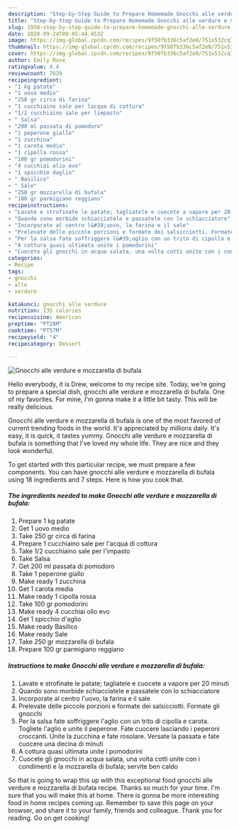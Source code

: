 ```yaml
---
description: "Step-by-Step Guide to Prepare Homemade Gnocchi alle verdure e mozzarella di bufala"
title: "Step-by-Step Guide to Prepare Homemade Gnocchi alle verdure e mozzarella di bufala"
slug: 1958-step-by-step-guide-to-prepare-homemade-gnocchi-alle-verdure-e-mozzarella-di-bufala
date: 2020-09-24T08:05:44.453Z
image: https://img-global.cpcdn.com/recipes/9f50fb336c5af2e0/751x532cq70/gnocchi-alle-verdure-e-mozzarella-di-bufala-recipe-main-photo.jpg
thumbnail: https://img-global.cpcdn.com/recipes/9f50fb336c5af2e0/751x532cq70/gnocchi-alle-verdure-e-mozzarella-di-bufala-recipe-main-photo.jpg
cover: https://img-global.cpcdn.com/recipes/9f50fb336c5af2e0/751x532cq70/gnocchi-alle-verdure-e-mozzarella-di-bufala-recipe-main-photo.jpg
author: Emily Rose
ratingvalue: 4.4
reviewcount: 7629
recipeingredient:
- "1 kg patate"
- "1 uovo medio"
- "250 gr circa di farina"
- "1 cucchiaino sale per lacqua di cottura"
- "1/2 cucchiaino sale per limpasto"
- " Salsa"
- "200 ml passata di pomodoro"
- "1 peperone giallo"
- "1 zucchina"
- "1 carota media"
- "1 cipolla rossa"
- "100 gr pomodorini"
- "4 cucchiai olio evo"
- "1 spicchio daglio"
- " Basilico"
- " Sale"
- "250 gr mozzarella di bufala"
- "100 gr parmigiano reggiano"
recipeinstructions:
- "Lavate e strofinate le patate; tagliatele e cuocete a vapore per 20 minuti"
- "Quando sono morbide schiacciatele e passatele con lo schiacciatore"
- "Incorporate al centro l&#39;uovo, la farina e il sale"
- "Prelevate delle piccole porzioni e formate dei salsicciotti. Formate gli gnocchi"
- "Per la salsa fate soffriggere l&#39;aglio con un trito di cipolla e carota. Togliete l&#39;aglio e unite il peperone. Fate cuocere lasciando i peperoni croccanti. Unite la zucchina e fate rosolare. Versate la passata e fate cuocere una decina di minuti"
- "A cottura quasi ultimata unite i pomodorini"
- "Cuocete gli gnocchi in acqua salata, una volta cotti unite con i condimenti e la mozzarella di bufala; servite ben caldo"
categories:
- Recipe
tags:
- gnocchi
- alle
- verdure

katakunci: gnocchi alle verdure 
nutrition: 135 calories
recipecuisine: American
preptime: "PT28M"
cooktime: "PT57M"
recipeyield: "4"
recipecategory: Dessert

---
```



![Gnocchi alle verdure e mozzarella di bufala](https://img-global.cpcdn.com/recipes/9f50fb336c5af2e0/751x532cq70/gnocchi-alle-verdure-e-mozzarella-di-bufala-recipe-main-photo.jpg)

Hello everybody, it is Drew, welcome to my recipe site. Today, we're going to prepare a special dish, gnocchi alle verdure e mozzarella di bufala. One of my favorites. For mine, I'm gonna make it a little bit tasty. This will be really delicious.

Gnocchi alle verdure e mozzarella di bufala is one of the most favored of current trending foods in the world. It's appreciated by millions daily. It's easy, it is quick, it tastes yummy. Gnocchi alle verdure e mozzarella di bufala is something that I've loved my whole life. They are nice and they look wonderful.




To get started with this particular recipe, we must prepare a few components. You can have gnocchi alle verdure e mozzarella di bufala using 18 ingredients and 7 steps. Here is how you cook that.

<!--inarticleads1-->

##### The ingredients needed to make Gnocchi alle verdure e mozzarella di bufala:

1. Prepare 1 kg patate
1. Get 1 uovo medio
1. Take 250 gr circa di farina
1. Prepare 1 cucchiaino sale per l&#39;acqua di cottura
1. Take 1/2 cucchiaino sale per l&#39;impasto
1. Take  Salsa
1. Get 200 ml passata di pomodoro
1. Take 1 peperone giallo
1. Make ready 1 zucchina
1. Get 1 carota media
1. Make ready 1 cipolla rossa
1. Take 100 gr pomodorini
1. Make ready 4 cucchiai olio evo
1. Get 1 spicchio d&#39;aglio
1. Make ready  Basilico
1. Make ready  Sale
1. Take 250 gr mozzarella di bufala
1. Prepare 100 gr parmigiano reggiano




<!--inarticleads2-->

##### Instructions to make Gnocchi alle verdure e mozzarella di bufala:

1. Lavate e strofinate le patate; tagliatele e cuocete a vapore per 20 minuti
1. Quando sono morbide schiacciatele e passatele con lo schiacciatore
1. Incorporate al centro l&#39;uovo, la farina e il sale
1. Prelevate delle piccole porzioni e formate dei salsicciotti. Formate gli gnocchi
1. Per la salsa fate soffriggere l&#39;aglio con un trito di cipolla e carota. Togliete l&#39;aglio e unite il peperone. Fate cuocere lasciando i peperoni croccanti. Unite la zucchina e fate rosolare. Versate la passata e fate cuocere una decina di minuti
1. A cottura quasi ultimata unite i pomodorini
1. Cuocete gli gnocchi in acqua salata, una volta cotti unite con i condimenti e la mozzarella di bufala; servite ben caldo




So that is going to wrap this up with this exceptional food gnocchi alle verdure e mozzarella di bufala recipe. Thanks so much for your time. I'm sure that you will make this at home. There is gonna be more interesting food in home recipes coming up. Remember to save this page on your browser, and share it to your family, friends and colleague. Thank you for reading. Go on get cooking!
